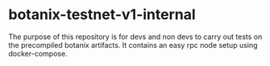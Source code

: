 # botanix-testnet-v1-internal
The purpose of this repository is for devs and non devs to carry out tests on the precompiled botanix artifacts. It contains an easy rpc node setup using docker-compose.
